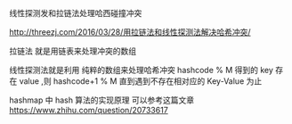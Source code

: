线性探测发和拉链法处理哈西碰撞冲突

http://threezj.com/2016/03/28/用拉链法和线性探测法解决哈希冲突/


拉链法 就是用链表来处理冲突的数组

线性探测法就是利用 纯粹的数组来处理哈希冲突   hashcode % M 得到的 key 存在 value ,则 hashcode+1 % M  直到遇到不存在相对应的 Key-Value 为止


hashmap 中 hash 算法的实现原理 可以参考这篇文章 https://www.zhihu.com/question/20733617